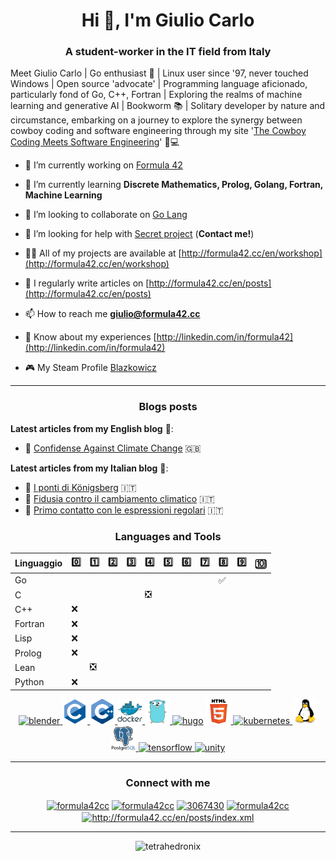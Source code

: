 <h1 align="center">Hi 👋, I'm Giulio Carlo</h1>
<h3 align="center">A student-worker in the IT field from Italy</h3>

Meet Giulio Carlo | Go enthusiast 🚀 | Linux user since '97, never touched Windows | Open source 'advocate' | Programming language aficionado, particularly fond of Go, C++, Fortran | Exploring the realms of machine learning and generative AI | Bookworm 📚 | Solitary developer by nature and circumstance, embarking on a journey to explore the synergy between cowboy coding and software engineering through my site '[The Cowboy Coding Meets Software Engineering](http://formula42.cc)' 🤠💻

- 🔭 I’m currently working on [Formula 42](http://formula42.cc)

- 🌱 I’m currently learning **Discrete Mathematics, Prolog, Golang, Fortran, Machine Learning**

- 👯 I’m looking to collaborate on [Go Lang](http://golang.org)

- 🤝 I’m looking for help with [Secret project](http://formula42.cc) (**Contact me!**)

- 👨‍💻 All of my projects are available at [http://formula42.cc/en/workshop](http://formula42.cc/en/workshop)

- 📝 I regularly write articles on [http://formula42.cc/en/posts](http://formula42.cc/en/posts)

- 📫 How to reach me **giulio@formula42.cc**

- 📄 Know about my experiences [http://linkedin.com/in/formula42](http://linkedin.com/in/formula42)

- 🎮 My Steam Profile [Blazkowicz](https://steamcommunity.com/id/gamow/)

---

<h3 align="center">Blogs posts</h3>

<!-- BLOG-POST-LIST:START -->
<!-- BLOG-POST-LIST:END -->

**Latest articles from my English blog** 📝:

- 📎 [Confidense Against Climate Change](https://github.com/tetrahedronix/workspace.formula42.cc/blob/main/en/posts/fidusia-against-climate-change/fidusia-against-climate-change.pdf) 🇬🇧

**Latest articles from my Italian blog** 📝:

- 📎 [I ponti di Königsberg](http://www.formula42.cc/diario/2025/i-ponti-di-konigsberg/) 🇮🇹
- 📎 [Fidusia contro il cambiamento climatico](https://github.com/tetrahedronix/workspace.formula42.cc/blob/main/it/diario/fidusia-contro-il-cambiamento-climatico/latex/fidusia-contro-il-cambiamento-climatico.pdf) 🇮🇹
- 📎 [Primo contatto con le espressioni regolari](http://formula42.cc/diario/2023/primo-contatto-con-le-espressioni-regolari/) 🇮🇹

<h3 align="center">Languages and Tools</h3>

| Linguaggio | 0️⃣ | 1️⃣ | 2️⃣ | 3️⃣ | 4️⃣ | 5️⃣ | 6️⃣ | 7️⃣ | 8️⃣ | 9️⃣ | 🔟 |
|------------|-------------|-------------|-------------|-------------|-------------|-------------|-------------|-------------|-------------|-------------|-------------|
| Go         |             |             |             |             |             |             |             |             |    ✅         |             |           |
| C          |             |             |             |             |     ❎        |             |             |             |             |           |             |
| C++        |         ❌    |             |             |             |             |           |             |             |             |             |             |
| Fortran    |      ❌       |             |             |           |             |             |             |             |             |             |             |
| Lisp       |     ❌        |             |           |             |             |             |             |             |             |             |             |
| Prolog     |   ❌          |           |             |             |             |             |             |             |             |             |             |
| Lean       |           |      ❎       |             |             |             |             |             |             |             |             |             |
| Python     |      ❌       |             |             |             |             |           |             |             |             |             |             |


<p align="center"> <a href="https://www.blender.org/" target="_blank" rel="noreferrer"> <img src="https://download.blender.org/branding/community/blender_community_badge_white.svg" alt="blender" width="40" height="40"/> </a> <a href="https://www.cprogramming.com/" target="_blank" rel="noreferrer"> <img src="https://raw.githubusercontent.com/devicons/devicon/master/icons/c/c-original.svg" alt="c" width="40" height="40"/> </a> <a href="https://www.w3schools.com/cpp/" target="_blank" rel="noreferrer"> <img src="https://raw.githubusercontent.com/devicons/devicon/master/icons/cplusplus/cplusplus-original.svg" alt="cplusplus" width="40" height="40"/> </a> <a href="https://www.docker.com/" target="_blank" rel="noreferrer"> <img src="https://raw.githubusercontent.com/devicons/devicon/master/icons/docker/docker-original-wordmark.svg" alt="docker" width="40" height="40"/> </a> <a href="https://golang.org" target="_blank" rel="noreferrer"> <img src="https://raw.githubusercontent.com/devicons/devicon/master/icons/go/go-original.svg" alt="go" width="40" height="40"/> </a>  <a href="https://gohugo.io/" target="_blank" rel="noreferrer"> <img src="https://api.iconify.design/logos-hugo.svg" alt="hugo" width="40" height="40"/></a> <a href="https://www.w3.org/html/" target="_blank" rel="noreferrer"> <img src="https://raw.githubusercontent.com/devicons/devicon/master/icons/html5/html5-original-wordmark.svg" alt="html5" width="40" height="40"/> </a> <a href="https://kubernetes.io" target="_blank" rel="noreferrer"> <img src="https://www.vectorlogo.zone/logos/kubernetes/kubernetes-icon.svg" alt="kubernetes" width="40" height="40"/> </a> <a href="https://www.linux.org/" target="_blank" rel="noreferrer"> <img src="https://raw.githubusercontent.com/devicons/devicon/master/icons/linux/linux-original.svg" alt="linux" width="40" height="40"/> </a> <a href="https://www.postgresql.org" target="_blank" rel="noreferrer"> <img src="https://raw.githubusercontent.com/devicons/devicon/master/icons/postgresql/postgresql-original-wordmark.svg" alt="postgresql" width="40" height="40"/> </a> <a href="https://www.tensorflow.org" target="_blank" rel="noreferrer"> <img src="https://www.vectorlogo.zone/logos/tensorflow/tensorflow-icon.svg" alt="tensorflow" width="40" height="40"/> </a> <a href="https://unity.com/" target="_blank" rel="noreferrer"> <img src="https://www.vectorlogo.zone/logos/unity3d/unity3d-icon.svg" alt="unity" width="40" height="40"/> </a> </p>

---

<h3 align="center">Connect with me</h3>
<p align="center">
<a href="https://twitter.com/formula42cc" target="blank"><img align="center" src="https://raw.githubusercontent.com/rahuldkjain/github-profile-readme-generator/master/src/images/icons/Social/twitter.svg" alt="formula42cc" height="30" width="40" /></a>
<a href="https://linkedin.com/in/formula42cc" target="blank"><img align="center" src="https://raw.githubusercontent.com/rahuldkjain/github-profile-readme-generator/master/src/images/icons/Social/linked-in-alt.svg" alt="formula42cc" height="30" width="40" /></a>
<a href="https://stackoverflow.com/users/3067430" target="blank"><img align="center" src="https://raw.githubusercontent.com/rahuldkjain/github-profile-readme-generator/master/src/images/icons/Social/stack-overflow.svg" alt="3067430" height="30" width="40" /></a>
<a href="https://www.youtube.com/c/UCMuJopo3p886qKZgbK1UrcQ" target="blank"><img align="center" src="https://raw.githubusercontent.com/rahuldkjain/github-profile-readme-generator/master/src/images/icons/Social/youtube.svg" alt="formula42cc" height="30" width="40" /></a>
<a href="http://formula42.cc/en/posts/index.xml" target="blank"><img align="center" src="https://raw.githubusercontent.com/rahuldkjain/github-profile-readme-generator/master/src/images/icons/Social/rss.svg" alt="http://formula42.cc/en/posts/index.xml" height="30" width="40" /></a>
</p>

<!-- <h3 align="center">Support me</h3> -->
<!-- <p align="center"><a href="https://buymeacoffee.com/formula42"> <img align="center" src="https://cdn.buymeacoffee.com/buttons/v2/default-yellow.png" height="50" width="210" alt="https://buymeacoffee.com/formula42" /></a><a href="https://ko-fi.com/formula42cc"> <img align="center" src="https://cdn.ko-fi.com/cdn/kofi3.png?v=3" height="50" width="210" alt="https://ko-fi.com/formula42cc" /></a></p><br><br> -->

---

<p align="center"> <img src="https://komarev.com/ghpvc/?username=tetrahedronix&label=Profile%20views&color=0e75b6&style=flat" alt="tetrahedronix" /> </p>

